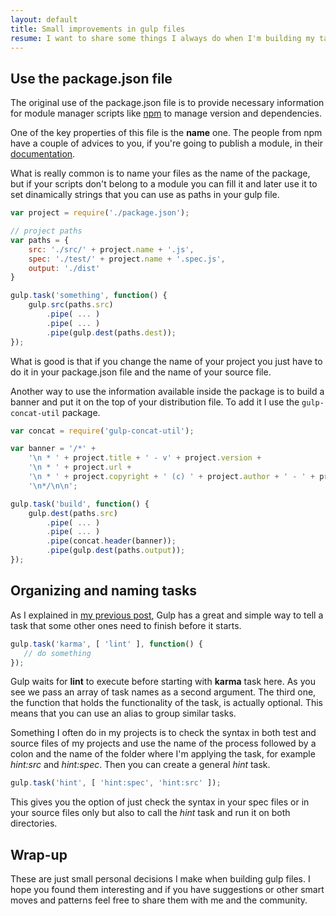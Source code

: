 ```yaml
---
layout: default
title: Small improvements in gulp files
resume: I want to share some things I always do when I'm building my tasks in Gulp. Small patterns to solve simple situations and improve the build process in my projects.
---
```


## Use the package.json file

The original use of the package.json file is to provide necessary information for module manager scripts like <a href="https://www.npmjs.com" target="_blank">npm</a> to manage version and dependencies.

One of the key properties of this file is the **name** one. The people from npm have a couple of advices to you, if you're going to publish a module, in their <a href="https://docs.npmjs.com/files/package.json" target="_blank">documentation</a>.

What is really common is to name your files as the name of the package, but if your scripts don't belong to a module you can fill it and later use it to set dinamically strings that you can use as paths in your gulp file.

```js
var project = require('./package.json');

// project paths
var paths = {
    src: './src/' + project.name + '.js',
    spec: './test/' + project.name + '.spec.js',
    output: './dist'
}

gulp.task('something', function() {
    gulp.src(paths.src)
        .pipe( ... )
        .pipe( ... )
        .pipe(gulp.dest(paths.dest));
});
```

What is good is that if you change the name of your project you just have to do it in your package.json file and the name of your source file.

Another way to use the information available inside the package is to build a banner and put it on the top of your distribution file. To add it I use the ```gulp-concat-util``` package.

```js
var concat = require('gulp-concat-util');

var banner = '/*' +
    '\n * ' + project.title + ' - v' + project.version +
    '\n * ' + project.url +
    '\n * ' + project.copyright + ' (c) ' + project.author + ' - ' + project.license + ' License' +
    '\n*/\n\n';

gulp.task('build', function() {
    gulp.dest(paths.src)
        .pipe( ... )
        .pipe( ... )
        .pipe(concat.header(banner));
        .pipe(gulp.dest(paths.output));
});
```

## Organizing and naming tasks

As I explained in <a href="/2015/05/using-gulp/">my previous post</a>, Gulp has a great and simple way to tell a task that some other ones need to finish before it starts.

```js
gulp.task('karma', [ 'lint' ], function() {
   // do something 
});
```

Gulp waits for **lint** to execute before starting with **karma** task here. As you see we pass an array of task names as a second argument. The third one, the function that holds the functionality of the task, is actually optional. This means that you can use an alias to group similar tasks.

Something I often do in my projects is to check the syntax in both test and source files of my projects and use the name of the process followed by a colon and the name of the folder where I'm applying the task, for example *hint:src* and *hint:spec*. Then you can create a general *hint* task.

```js
gulp.task('hint', [ 'hint:spec', 'hint:src' ]);
```

This gives you the option of just check the syntax in your spec files or in your source files only but also to call the *hint* task and run it on both directories.

## Wrap-up

These are just small personal decisions I make when building gulp files. I hope you found them interesting and if you have suggestions or other smart moves and patterns feel free to share them with me and the community.
